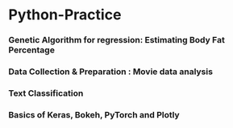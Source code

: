 # Python-Practice

### Genetic Algorithm for regression: Estimating Body Fat Percentage

### Data Collection & Preparation : Movie data analysis

### Text Classification

### Basics of Keras, Bokeh, PyTorch and Plotly
